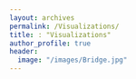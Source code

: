 ```yaml
---
layout: archives
permalink: /Visualizations/
title: : "Visualizations"
author_profile: true
header:
  image: "/images/Bridge.jpg"
---
```


